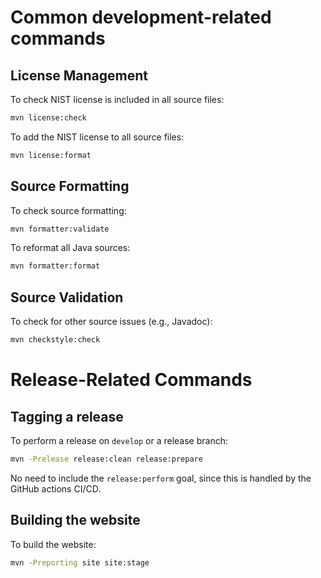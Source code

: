 # Common development-related commands

## License Management

To check NIST license is included in all source files:

```bash
mvn license:check
```

To add the NIST license to all source files:

```bash
mvn license:format
```

## Source Formatting

To check source formatting:

```bash
mvn formatter:validate
```

To reformat all Java sources:

```bash
mvn formatter:format
```

## Source Validation

To check for other source issues (e.g., Javadoc):

```bash
mvn checkstyle:check
```

# Release-Related Commands

## Tagging a release

To perform a release on `develop` or a release branch:

```bash
mvn -Prelease release:clean release:prepare
```

No need to include the `release:perform` goal, since this is handled by the GitHub actions CI/CD.

## Building the website

To build the website:

```bash
mvn -Preporting site site:stage
```
